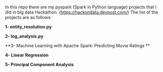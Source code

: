 In this repo there are my pyspark (Spark in Python language) projects that I did in big data Hackathon. (https://hackondata.devpost.com/)
The list of the projects are as follows:

**1- entity_resolution.py**

**2- log_analysis.py**

**3- Machine Learning with Apache Spark: Predicting Movie Ratings **

**4-  Linear Regression**

**5- Principal Component Analysis**

